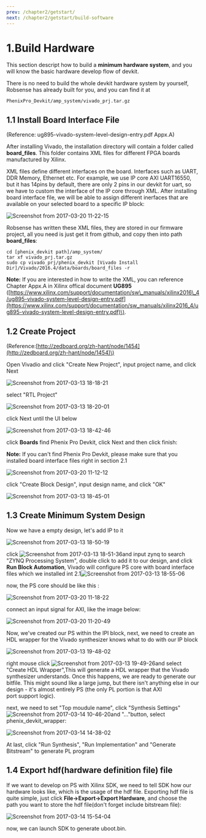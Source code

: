 ```yaml
---
prev: /chapter2/getstart/
next: /chapter2/getstart/build-software
---
```

# 1.Build Hardware

This section descript how to build a **minimum hardware system**, and you will know the basic hardware develop flow of devkit.

There is no need to build the whole devkit hardware system by yourself, Robsense has already built for you, and you can find it at

```text
PhenixPro_Devkit/amp_system/vivado_prj.tar.gz
```

## 1.1 Install Board Interface File

\(Reference: ug895-vivado-system-level-design-entry.pdf Appx.A\)

After installing Vivado, the installation directory will contain a folder called **board\_files**. This folder contains XML files for different FPGA boards manufactured by Xilinx.

XML files define different interfaces on the board. Interfaces such as UART, DDR Memory, Ethernet etc. For example, we use IP core AXI UART16550, but it has 14pins by default, there are only 2 pins in our devkit for uart, so we have to custom the interface of the IP core through XML. After installing board interface file, we will be able to assign different inerfaces that are available on your selected board to a specific IP block:

![Screenshot from 2017-03-20 11-22-15](../../.vuepress/public/11-22-15.png)

Robsense has written these XML files, they are stored in our firmware project, all you need is just get it from github, and copy then into path **board\_files**:

```text
cd [phenix_devkit path]/amp_system/
tar xf vivado_prj.tar.gz
sudo cp vivado_prj/phenix_devkit [Vivado Install Dir]/Vivado/2016.4/data/boards/board_files -r
```

**Note:** If you are interested in how to write the XML, you can reference Chapter Appx.A in Xilinx offical document **UG895** \([https://www.xilinx.com/support/documentation/sw\_manuals/xilinx2016\_4/ug895-vivado-system-level-design-entry.pdf](https://www.xilinx.com/support/documentation/sw_manuals/xilinx2016_4/ug895-vivado-system-level-design-entry.pdf)\).

## 1.2 Create Project

\(Reference:[http://zedboard.org/zh-hant/node/1454](http://zedboard.org/zh-hant/node/1454)\)

Open Vivadio and click "Create New Project", input project name, and click Next

![Screenshot from 2017-03-13 18-18-21](../../.vuepress/public/18-18-21.png)

select "RTL Project"

![Screenshot from 2017-03-13 18-20-01](../../.vuepress/public/18-20-01.png)

click Next until the UI below

![Screenshot from 2017-03-13 18-42-46](../../.vuepress/public/18-42-46.png)

click **Boards** find Phenix Pro Devkit, click Next and then click finish:

**Note:** If you can't find Phenix Pro Devkit, please make sure that you installed board interface files right in section 2.1

![Screenshot from 2017-03-20 11-12-12](../../.vuepress/public/11-12-12.png)

click "Create Block Design", input design name, and click "OK"

![Screenshot from 2017-03-13 18-45-01](../../.vuepress/public/18-45-01.png)

## 1.3  Create Minimum System Design

Now we have a empty design, let's add IP to it

![Screenshot from 2017-03-13 18-50-19](../../.vuepress/public/18-50-19.png)

click ![Screenshot from 2017-03-13 18-51-36](../../.vuepress/public/18-51-36.png)and input zynq to search "ZYNQ Processing System", double click to add it to our design, and click **Run Block Automation**, Vivado will configure PS core with board interface files which we installed int 2.1![Screenshot from 2017-03-13 18-55-06](../../.vuepress/public/18-55-06.png)

now, the PS core should be like this :

![Screenshot from 2017-03-20 11-18-22](../../.vuepress/public/11-18-22.png)

connect an input signal for AXI, like the image below:

![Screenshot from 2017-03-20 11-20-49](../../.vuepress/public/11-20-49.png)

Now, we've created our PS within the IPI block, next, we need to create an HDL wrapper for the Vivado synthesizer knows what to do with our IP block

![Screenshot from 2017-03-13 19-48-02](../../.vuepress/public/19-48-02.png)

right mouse click ![Screenshot from 2017-03-13 19-49-26](../../.vuepress/public/19-49-26.png)and select "Create HDL Wrapper",This will generate a HDL wrapper that the Vivado synthesizer understands. Once this happens, we are ready to generate our bitfile. This might sound like a large jump, but there isn't anything else in our design - it's almost entirely PS \(the only PL portion is that AXI  
port support logic\).

next, we need to set "Top moudule name", click "Synthesis Settings"![Screenshot from 2017-03-14 10-46-20](../../.vuepress/public/10-46-20.png)and "..."button, select phenix\_devkit\_wrapper:

![Screenshot from 2017-03-14 14-38-02](../../.vuepress/public/14-38-02.png)

At last, click "Run Synthesis", "Run Implementation" and "Generate Bitstream" to generate PL program

## 1.4 Export hdf\(hardware definition file\) file

If we want to develop on PS with Xilinx SDK, we need to tell SDK how our hardware looks like, which is the usage of the hdf file. Exporting hdf file is quite simple, just click **File-&gt;Export-&gt;Export Hardware**, and choose the path you want to store the hdf file\(don't forget include bitstream file\):

![Screenshot from 2017-03-14 15-54-04](../../.vuepress/public/15-54-04.png)

now, we can launch SDK to generate uboot.bin.

